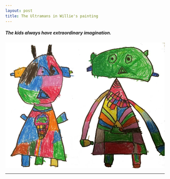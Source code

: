 ```yaml
---
layout: post
title: The Ultramans in Willie's painting
---
```


##### The kids always have extraordinary imagination.

![image description](/asset/painting/ultranman-drawing0406.jpg)

---



